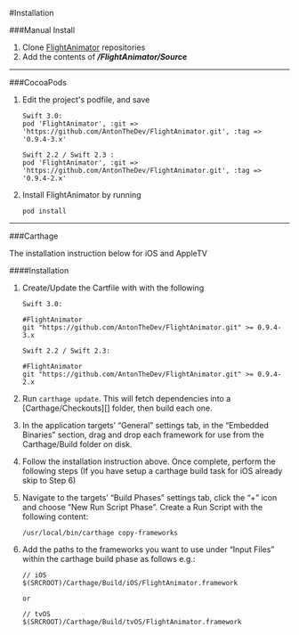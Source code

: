 #Installation

###Manual Install

1. Clone [FlightAnimator](https://github.com/AntonTheDev/FlightAnimator.git) repositories 
2. Add the contents of ***/FlightAnimator/Source***


****
###CocoaPods

1. Edit the project's podfile, and save

	```
	Swift 3.0: 
    pod 'FlightAnimator', :git => 'https://github.com/AntonTheDev/FlightAnimator.git', :tag => '0.9.4-3.x'

	Swift 2.2 / Swift 2.3 : 
    pod 'FlightAnimator', :git => 'https://github.com/AntonTheDev/FlightAnimator.git', :tag => '0.9.4-2.x'
	```
2. Install FlightAnimator by running

    ```
    pod install
    ```
**** 
###Carthage

The installation instruction below for iOS and AppleTV

####Installation

1. Create/Update the Cartfile with with the following
	
	```
	Swift 3.0:
	
	#FlightAnimator
	git "https://github.com/AntonTheDev/FlightAnimator.git" >= 0.9.4-3.x

	Swift 2.2 / Swift 2.3:
	
	#FlightAnimator
	git "https://github.com/AntonTheDev/FlightAnimator.git" >= 0.9.4-2.x
	```
2. Run `carthage update`. This will fetch dependencies into a [Carthage/Checkouts][] folder, then build each one.
3. In the application targets’ “General” settings tab, in the “Embedded Binaries” section, drag and drop each framework for use from the Carthage/Build folder on disk.
4. Follow the installation instruction above. Once complete, perform the following steps
(If you have setup a carthage build task for iOS already skip to Step 6) 
5. Navigate to the targets’ “Build Phases” settings tab, click the “+” icon and choose “New Run Script Phase”. Create a Run Script with the following content:

  	```
  	/usr/local/bin/carthage copy-frameworks
  	```
  	
6. Add the paths to the frameworks you want to use under “Input Files” within the carthage build phase as follows e.g.:

	```
	// iOS
 	$(SRCROOT)/Carthage/Build/iOS/FlightAnimator.framework
  	
  	or
  	
  	// tvOS
  	$(SRCROOT)/Carthage/Build/tvOS/FlightAnimator.framework
  	```
